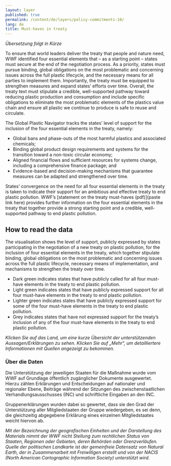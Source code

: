 ```yaml
---
layout: layer
published: true
permalink: /content/de/layers/policy-commitments-10/
lang: de
title: Must-haves in treaty
---
```


_Übersetzung folgt in Kürze_

To ensure that world leaders deliver the treaty that people and nature need, WWF identified four essential elements that – as a starting point – states must secure at the end of the negotiation process. As a priority, states must pursue binding, global obligations on the most problematic and concerning issues across the full plastic lifecycle, and the necessary means for all parties to implement them. Importantly, the treaty must be equipped to strengthen measures and expand states’ efforts over time. Overall, the treaty text must stipulate a credible, well-supported pathway toward reducing plastic production and consumption and include specific obligations to eliminate the most problematic elements of the plastics value chain and ensure all plastic we continue to produce is safe to reuse and circulate.

The Global Plastic Navigator tracks the states’ level of support for the inclusion of the four essential elements in the treaty, namely:

* Global bans and phase-outs of the most harmful plastics and associated chemicals;
* Binding global product design requirements and systems for the transition toward a non-toxic circular economy;
* Aligned financial flows and sufficient resources for systems change, including a comprehensive finance package; and
* Evidence-based and decision-making mechanisms that guarantee measures can be adapted and strengthened over time.

States’ convergence on the need for all four essential elements in the treaty is taken to indicate their support for an ambitious and effective treaty to end plastic pollution. WWF’s [statement on the treaty must-haves (pdf)](paste link here) provides further information on the four essential elements in the treaty that together provide a strong starting point and a credible, well-supported pathway to end plastic pollution.

## How to read the data

The visualisation shows the level of support, publicly expressed by states participating in the negotiation of a new treaty on plastic pollution, for the inclusion of four essential elements in the treaty, which together stipulate binding, global obligations on the most problematic and concerning issues across the full plastic lifecycle, necessary means of implementation, and mechanisms to strengthen the treaty over time.

* Dark green indicates states that have publicly called for all four must-have elements in the treaty to end plastic pollution.
* Light green indicates states that have publicly expressed support for all four must-have elements in the treaty to end plastic pollution.
* Lighter green indicates states that have publicly expressed support for some of the four must-have elements in the treaty to end plastic pollution.
* Grey indicates states that have not expressed support for the treaty’s inclusion of any of the four must-have elements in the treaty to end plastic pollution.

_Klicken Sie auf das Land, um eine kurze Übersicht der unterstützenden Aussagen/Erklärungen zu sehen. Klicken Sie auf „Mehr“, um detailliertere Informationen mit Quellen angezeigt zu bekommen._

### Über die Daten

Die Unterstützung der jeweiligen Staaten für die Maßnahme wurde vom WWF auf Grundlage öffentlich zugänglicher Dokumente ausgewertet. Hierzu zählen Erklärungen und Entscheidungen auf nationaler und regionaler Ebene, Beiträge während der Sitzungen des zwischenstaatlichen Verhandlungsausschusses (INC) und schriftliche Eingaben an den INC.

Gruppenerklärungen wurden dabei so gewertet, dass sie den Grad der Unterstützung aller Mitgliedstaaten der Gruppe wiedergeben, es sei denn, die gleichzeitig abgegebene Erklärung eines einzelnen Mitgliedstaates weicht hiervon ab.

_Mit der Bezeichnung der geografischen Einheiten und der Darstellung des Materials nimmt der WWF nicht Stellung zum rechtlichen Status von Staaten, Regionen oder Gebieten, deren Behörden oder Grenzverläufen. Quelle der politischen Landkarte ist der gemeinfreie Datensatz von Natural Earth, der in Zusammenarbeit mit Freiwilligen erstellt und von der NACIS (North American Cartographic Information Society) unterstützt wird._
